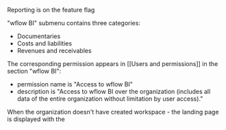 
Reporting is on the feature flag


"wflow BI" submenu contains three categories:
* Documentaries
* Costs and liabilities
* Revenues and receivables

The corresponding permission appears in [[Users and permissions]] in the section "wflow BI":
* permission name is "Access to wflow BI" 
* description is "Access to wflow BI over the organization (includes all data of the entire organization without limitation by user access)."

When the organization doesn't have created workspace - the landing page is displayed with the
